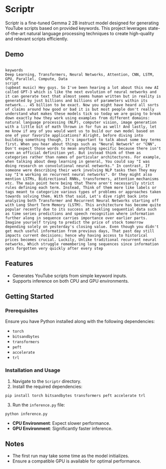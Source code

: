 # Scriptr

Scriptr is a fine-tuned Gemma 2 2B instruct model designed for generating YouTube scripts based on provided keywords. This project leverages state-of-the-art natural language processing techniques to create high-quality and relevant scripts efficiently.

## Demo

```

keywords
Deep Learning, Transformers, Neural Networks, Attention, CNN, LSTM, GPU, Parallel, Compute, Data
script
(upbeat music) Hey guys. So I've been hearing a lot about this new AI called GPT-3 which is like the next evolution of neural networks and it can generate text that almost seems human written but in reality is generated by just billions and billions of parameters within its network... 45 billion to be exact. Now you might have heard all sorts of claims around how good or bad it is but most people don't really understand what makes these models tick so today we are going to break down exactly how they work using examples from different domains: natural language processing (NLP), computer vision, image generation with a little bit of math thrown in for fun as well! And lastly, let me know if any of you would want us to build our own model based on one of your favorite applications? Alright, before diving into building something though, It's important to talk about some key terms first. When you hear about things such as "Neural Network" or "CNN", Don't expect those words to mean anything specific because there isn't even an official definition yet. But instead think of them as categories rather than names of particular architectures. For example, when talking about deep learning in general, You could say "I was doing research on convolutional neural networks." In contrast, If someone were describing their work involving NLP tasks then They may say "I'm working on recurrent neural networks". Or they might also mention LSTMs, Bidirectional RNNs, transformers, attention mechanisms etc. The main point here being that There aren't necessarily strict rules defining each term. Instead, Think of them more like labels or tags meant to categorize various types of problems or approaches taken towards solving them. With that said, Let's dive right back into analyzing both Transformer and Recurrent Neural Networks starting off with Long Short Term Memory (LSTM). This architecture has become quite popular recently due to its success at tackling sequential data such as time series predictions and speech recognition where information further along in sequence carries importance over earlier parts. Imagine yourself trying to predict the price of stock tomorrow depending solely on yesterday's closing value. Even though you didn't get much useful information from previous days, That past day still impacts current decisions; hence why having access to historical prices becomes crucial. Luckily, Unlike traditional recurrent neural networks, Which struggle remembering long sequences since information gets forgotten very quickly after every step

```

## Features
- Generates YouTube scripts from simple keyword inputs.
- Supports inference on both CPU and GPU environments.

## Getting Started

### Prerequisites
Ensure you have Python installed along with the following dependencies:
- `torch`
- `bitsandbytes`
- `transformers`
- `peft`
- `accelerate`
- `trl`

### Installation and Usage
1. Navigate to the `Scriptr` directory.
2. Install the required dependencies:
```
pip install torch bitsandbytes transformers peft accelerate trl
```
3. Run the `inference.py` file:
```
python inference.py
```
- **CPU Environment**: Expect slower performance.
- **GPU Environment**: Significantly faster inference.

## Notes
- The first run may take some time as the model initializes.
- Ensure a compatible GPU is available for optimal performance.
